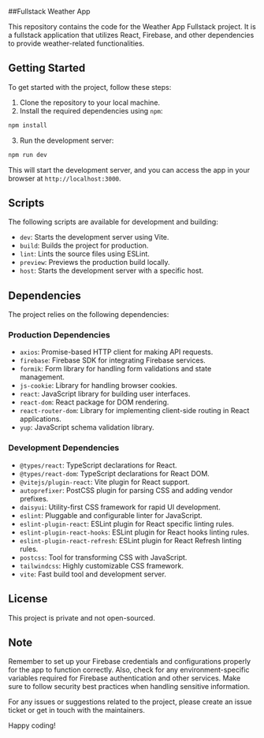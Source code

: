 ##Fullstack Weather App

This repository contains the code for the Weather App Fullstack project. It is a fullstack application that utilizes React, Firebase, and other dependencies to provide weather-related functionalities.

## Getting Started

To get started with the project, follow these steps:

1. Clone the repository to your local machine.
2. Install the required dependencies using `npm`:

```bash
npm install
```

3. Run the development server:

```bash
npm run dev
```

This will start the development server, and you can access the app in your browser at `http://localhost:3000`.

## Scripts

The following scripts are available for development and building:

- `dev`: Starts the development server using Vite.
- `build`: Builds the project for production.
- `lint`: Lints the source files using ESLint.
- `preview`: Previews the production build locally.
- `host`: Starts the development server with a specific host.

## Dependencies

The project relies on the following dependencies:

### Production Dependencies

- `axios`: Promise-based HTTP client for making API requests.
- `firebase`: Firebase SDK for integrating Firebase services.
- `formik`: Form library for handling form validations and state management.
- `js-cookie`: Library for handling browser cookies.
- `react`: JavaScript library for building user interfaces.
- `react-dom`: React package for DOM rendering.
- `react-router-dom`: Library for implementing client-side routing in React applications.
- `yup`: JavaScript schema validation library.

### Development Dependencies

- `@types/react`: TypeScript declarations for React.
- `@types/react-dom`: TypeScript declarations for React DOM.
- `@vitejs/plugin-react`: Vite plugin for React support.
- `autoprefixer`: PostCSS plugin for parsing CSS and adding vendor prefixes.
- `daisyui`: Utility-first CSS framework for rapid UI development.
- `eslint`: Pluggable and configurable linter for JavaScript.
- `eslint-plugin-react`: ESLint plugin for React specific linting rules.
- `eslint-plugin-react-hooks`: ESLint plugin for React hooks linting rules.
- `eslint-plugin-react-refresh`: ESLint plugin for React Refresh linting rules.
- `postcss`: Tool for transforming CSS with JavaScript.
- `tailwindcss`: Highly customizable CSS framework.
- `vite`: Fast build tool and development server.

## License

This project is private and not open-sourced.

## Note

Remember to set up your Firebase credentials and configurations properly for the app to function correctly. Also, check for any environment-specific variables required for Firebase authentication and other services. Make sure to follow security best practices when handling sensitive information.

For any issues or suggestions related to the project, please create an issue ticket or get in touch with the maintainers.

Happy coding!
